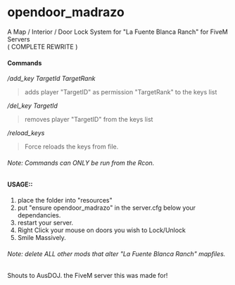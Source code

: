 # opendoor_madrazo
A Map / Interior / Door Lock System for "La Fuente Blanca Ranch" for FiveM Servers  
( COMPLETE REWRITE )    
#### Commands  
*/add_key TargetId TargetRank*  
>adds player "TargetID" as permission "TargetRank" to the keys list  
  
*/del_key TargetId*  
>removes player "TargetID" from the keys list  
  
*/reload_keys*  
>Force reloads the keys from file. 

###### Note: Commands can ONLY be run from the Rcon.  
  
#### USAGE::  
1. place the folder into "resources"  
2. put "ensure opendoor_madrazo" in the server.cfg below your dependancies.  
3. restart your server.  
4. Right Click your mouse on doors you wish to Lock/Unlock  
5. Smile Massively.
  
###### Note: delete ALL other mods that alter "La Fuente Blanca Ranch" mapfiles.    
Shouts to AusDOJ. the FiveM server this was made for!  
